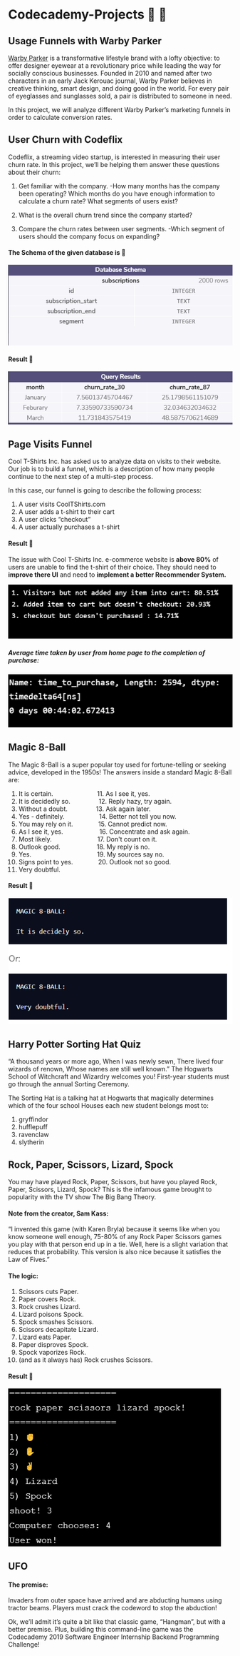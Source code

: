 # Codecademy-Projects :beginner: :100:

## Usage Funnels with Warby Parker
[Warby Parker](https://www.warbyparker.com/) is a transformative lifestyle brand with a lofty objective: to offer designer eyewear at a revolutionary price while leading the way for socially conscious businesses. Founded in 2010 and named after two characters in an early Jack Kerouac journal, Warby Parker believes in creative thinking, smart design, and doing good in the world. For every pair of eyeglasses and sunglasses sold, a pair is distributed to someone in need.

In this project, we will analyze different Warby Parker’s marketing funnels in order to calculate conversion rates.

## User Churn with Codeflix
Codeflix, a streaming video startup, is interested in measuring their user churn rate. In this project, we’ll be helping them answer these questions about their churn:

1. Get familiar with the company.
  -How many months has the company been operating? Which months do you have enough information to calculate a churn rate?
What segments of users exist? <br>

2. What is the overall churn trend since the company started?

3. Compare the churn rates between user segments.
  -Which segment of users should the company focus on expanding?
#### The Schema of the given database is :pencil:
<img src = "https://github.com/Sachindrck/Codecademy-Projects/blob/master/project_codeflix/schema.PNG"><br>
#### Result :star2:
<img src = "https://github.com/Sachindrck/Codecademy-Projects/blob/master/project_codeflix/result.PNG">

## Page Visits Funnel
Cool T-Shirts Inc. has asked us to analyze data on visits to their website. Our job is to build a funnel, which is a description of how many people continue to the next step of a multi-step process.

In this case, our funnel is going to describe the following process:
1. A user visits CoolTShirts.com
2. A user adds a t-shirt to their cart
3. A user clicks “checkout”
4. A user actually purchases a t-shirt

#### Result :star2:
The issue with Cool T-Shirts Inc. e-commerce website is **above 80%** of users are unable to find the t-shirt of their choice. They should need to **improve there UI** and need to **implement a better Recommender System.**

<img src = "https://github.com/Sachindrck/Codecademy-Projects/blob/master/e-commerce%20website%20funnel/result.PNG">

##### Average time taken by user from home page to the completion of purchase:

<img src = "https://github.com/Sachindrck/Codecademy-Projects/blob/master/e-commerce%20website%20funnel/time_to_pur.PNG">

## Magic 8-Ball

The Magic 8-Ball is a super popular toy used for fortune-telling or seeking advice, developed in the 1950s! 
The answers inside a standard Magic 8-Ball are:

1. It is certain. &emsp;&emsp;&emsp;&emsp;&emsp;&emsp;&ensp; 11. As I see it, yes.
2. It is decidedly so. &emsp;&emsp;&emsp;&emsp; 12. Reply hazy, try again.
3. Without a doubt. &emsp;&emsp;&emsp;&emsp; 13. Ask again later.
4. Yes - definitely. &emsp;&emsp;&emsp;&emsp;&emsp; 14. Better not tell you now.
5. You may rely on it. &emsp;&emsp;&emsp;&ensp; 15. Cannot predict now.
6. As I see it, yes. &emsp;&emsp;&emsp;&emsp;&emsp;&nbsp; 16. Concentrate and ask again.
7. Most likely. &emsp;&emsp;&emsp;&emsp;&emsp;&emsp;&ensp;&nbsp; 17. Don't count on it.
8. Outlook good. &emsp;&emsp;&emsp;&emsp;&emsp;&nbsp; 18. My reply is no.
9. Yes.  &emsp;&emsp;&emsp;&emsp;&emsp;&emsp;&emsp;&emsp;&emsp;&ensp;&ensp; 19. My sources say no.
10. Signs point to yes. &emsp;&emsp;&emsp;&ensp; 20. Outlook not so good.
21. Very doubtful.

#### Result :star2:
<img src = "https://github.com/Sachindrck/Codecademy-Projects/blob/master/magic_8_ball/magic8ball.PNG">


## Harry Potter Sorting Hat Quiz
“A thousand years or more ago,
When I was newly sewn,
There lived four wizards of renown,
Whose names are still well known.”
The Hogwarts School of Witchcraft and Wizardry welcomes you! First-year students must go through the annual Sorting Ceremony.

The Sorting Hat is a talking hat at Hogwarts that magically determines which of the four school Houses each new student belongs most to:
1. gryffindor
2. hufflepuff
3. ravenclaw
4. slytherin


## Rock, Paper, Scissors, Lizard, Spock
You may have played Rock, Paper, Scissors, but have you played Rock, Paper, Scissors, Lizard, Spock? This is the infamous game brought to popularity with the TV show The Big Bang Theory.
#### Note from the creator, Sam Kass:
“I invented this game (with Karen Bryla) because it seems like when you know someone well enough, 75-80% of any Rock Paper Scissors games you play with that person end up in a tie. Well, here is a slight variation that reduces that probability. This version is also nice because it satisfies the Law of Fives.”

#### The logic:

1. Scissors cuts Paper.
2. Paper covers Rock.
3. Rock crushes Lizard.
4. Lizard poisons Spock.
5. Spock smashes Scissors.
6. Scissors decapitate Lizard.
7. Lizard eats Paper.
8. Paper disproves Spock.
9. Spock vaporizes Rock.
10. (and as it always has) Rock crushes Scissors.

#### Result :star2:

<img src = "https://github.com/Sachindrck/Codecademy-Projects/blob/master/RockPSLS/rpsls.PNG">

## UFO

#### The premise:

Invaders from outer space have arrived and are abducting humans using tractor beams. Players must crack the codeword to stop the abduction!

Ok, we’ll admit it’s quite a bit like that classic game, “Hangman”, but with a better premise. Plus, building this command-line game was the Codecademy 2019 Software Engineer Internship Backend Programming Challenge!
